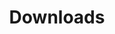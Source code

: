 ---
layout: downloads
title: Downloads
blurb: Downloads
meta: 
img_header: /okf/verein-social-og.png
img: 

---
